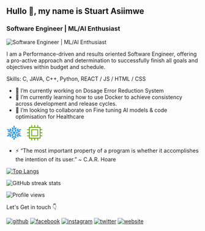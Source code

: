 ## Hullo 👋, my name is Stuart Asiimwe
### Software Engineer | ML/AI Enthusiast
![Software Engineer | ML/AI Enthusiast](https://pbs.twimg.com/profile_banners/461860879/1627549917/1080x360)

I am a Performance-driven and results oriented Software Engineer, offering a pro-active approach and determination to successfully finish all goals and objectives within budget and schedule.

Skills: C, JAVA, C++, Python, REACT / JS / HTML / CSS

- 🔭 I’m currently working on Dosage Error Reduction System
- 🌱 I’m currently learning how to use Docker to achieve consistency across development and release cycles.
- 👯 I’m looking to collaborate on Fine tuning AI models & code optimisation for Healthcare

<a href='https://archiveprogram.github.com/'><img src='https://raw.githubusercontent.com/acervenky/animated-github-badges/master/assets/acbadge.gif' width='40' height='40'></a> <a href='https://docs.github.com/en/developers'><img src='https://raw.githubusercontent.com/acervenky/animated-github-badges/master/assets/devbadge.gif' width='40' height='40'></a> 

- ⚡ “The most important property of a program is whether it accomplishes the intention of its user.”
~ C.A.R. Hoare



[![Top Langs](https://github-readme-stats.vercel.app/api/top-langs/?username=stuartasiimwe7)](https://github.com/anuraghazra/github-readme-stats)  

![GitHub streak stats](https://github-readme-streak-stats.herokuapp.com/?user=stuartasiimwe7)  

![Profile views](https://gpvc.arturio.dev/stuartasiimwe7)  

Let's Get in touch 👇

[<img src='https://cdn.jsdelivr.net/npm/simple-icons@3.0.1/icons/github.svg' alt='github' height='40'>](https://github.com/stuartasiimwe7)  [<img src='https://cdn.jsdelivr.net/npm/simple-icons@3.0.1/icons/facebook.svg' alt='facebook' height='40'>](https://www.facebook.com/stuartasiimwe.io)  [<img src='https://cdn.jsdelivr.net/npm/simple-icons@3.0.1/icons/instagram.svg' alt='instagram' height='40'>](https://www.instagram.com/stuartasiimwe7/)  [<img src='https://cdn.jsdelivr.net/npm/simple-icons@3.0.1/icons/twitter.svg' alt='twitter' height='40'>](https://twitter.com/stuartasiimwe7)  [<img src='https://cdn.jsdelivr.net/npm/simple-icons@3.0.1/icons/icloud.svg' alt='website' height='40'>](www.stuartasiimwe7.github.io)  
